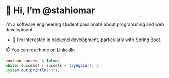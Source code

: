# 👋 Hi, I’m @stahiomar

I'm a software engineering student passionate about programming and web development.

- 👀 I’m interested in backend development, particularly with Spring Boot.

📫 You can reach me on [LinkedIn](https://www.linkedin.com/in/omar-stahi)

```java
boolean success = false;
while(!success) { success = tryAgain(); }
System.out.println("🤲");
